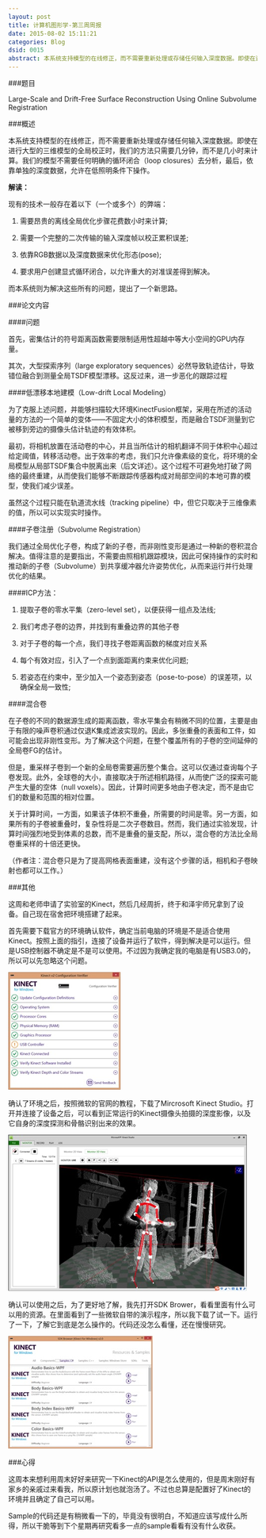 ```yaml
---
layout: post
title: 计算机图形学-第三周周报
date: 2015-08-02 15:11:21
categories: Blog
dsid: 0015
abstract: 本系统支持模型的在线修正，而不需要重新处理或存储任何输入深度数据。即使在进行大型的三维模型的全局校正时，我们的方法只需要几分钟，而不是几小时来计算。我们的模型不需要任何明确的循环闭合（loop closures）去分析，最后，依靠单独的深度数据，允许在低照明条件下操作。
---
```


###题目

Large-Scale and Drift-Free Surface Reconstruction Using Online Subvolume Registration

###概述

本系统支持模型的在线修正，而不需要重新处理或存储任何输入深度数据。即使在进行大型的三维模型的全局校正时，我们的方法只需要几分钟，而不是几小时来计算。我们的模型不需要任何明确的循环闭合（loop closures）去分析，最后，依靠单独的深度数据，允许在低照明条件下操作。

**解读：**

现有的技术一般存在着以下（一个或多个）的弊端：

1. 需要昂贵的离线全局优化步骤花费数小时来计算;

2. 需要一个完整的二次传输的输入深度帧以校正累积误差;

3. 依靠RGB数据以及深度数据来优化形态(pose);

4. 要求用户创建显式循环闭合，以允许重大的对准误差得到解决。

而本系统则为解决这些所有的问题，提出了一个新思路。

###论文内容

####问题

首先，密集估计的符号距离函数需要限制适用性超越中等大小空间的GPU内存量。

其次，大型探索序列（large exploratory sequences）必然导致轨迹估计，导致错位融合到测量全局TSDF模型漂移。这反过来，进一步恶化的跟踪过程

####低漂移本地建模（Low-drift Local Modeling）

为了克服上述问题，并能够扫描较大环境KinectFusion框架，采用在所述的活动量的方法的一个简单的变体——不固定大小的体积模型，而是融合TSDF测量到它被移到旁边的摄像头估计轨迹的有效体积。

最初，将相机放置在活动卷的中心，并且当所估计的相机翻译不同于体积中心超过给定阈值，转移活动卷。出于效率的考虑，我们只允许像素级的变化，将环境的全局模型从局部TSDF集合中脱离出来（后文详述）。这个过程不可避免地打破了网络的最终重建，从而使我们能够不断跟踪传感器构成对局部空间的本地可靠的模型，使我们减少误差。

虽然这个过程只能在轨道流水线（tracking pipeline）中，但它只取决于三维像素的值，所以可以实现实时操作。

####子卷注册（Subvolume Registration）

我们通过全局优化子卷，构成了新的子卷，而非刚性变形是通过一种新的卷积混合解决。值得注意的是要指出，不需要由照相机跟踪模块，因此可保持操作的实时和推动新的子卷（Subvolume）到共享缓冲器允许姿势优化，从而来运行并行处理优化的结果。

####ICP方法：

1. 提取子卷的零水平集（zero-level set），以便获得一组点及法线;

2. 我们考虑子卷的边界，并找到有重叠边界的其他子卷

3. 对于子卷的每一个点，我们寻找子卷距离函数的梯度对应关系

4. 每个有效对应，引入了一个点到面距离约束来优化问题;

5. 若姿态在约束中，至少加入一个姿态到姿态（pose-to-pose）的误差项，以确保全局一致性;

####混合卷

在子卷的不同的数据源生成的距离函数，零水平集会有稍微不同的位置，主要是由于有限的噪声卷积通过仅退K集成滤波实现的。因此，多张重叠的表面和工件，如可能会出现非刚性变形。为了解决这个问题，在整个覆盖所有的子卷的空间延伸的全局卷FG的估计。

但是，重采样子卷到一个新的全局卷需要遍历整个集合。这可以仅通过查询每个子卷发现。此外，全球卷的大小，直接取决于所述相机路径，从而使广泛的探索可能产生大量的空体（null voxels）。因此，计算时间更多地由子卷决定，而不是由它们的数量和范围的相对位置。

关于计算时间，一方面，如果该子体积不重叠，所需要的时间是零。另一方面，如果所有的子卷被重叠时，复杂性将是二次子卷数目。然而，我们通过实验发现，计算时间强烈地受到体素的总数，而不是重叠的量支配，所以，混合卷的方法比全局卷重采样的十倍还更快。

（作者注：混合卷只是为了提高网格表面重建，没有这个步骤的话，相机和子卷映射也都可以工作。）

###其他

这周和老师申请了实验室的Kinect，然后几经周折，终于和泽宇师兄拿到了设备。自己现在宿舍把环境搭建了起来。

首先需要下载官方的环境确认软件，确定当前电脑的环境是不是适合使用Kinect。按照上面的指引，连接了设备并运行了软件，得到解决是可以运行。但是USB控制器不确定是不是可以使用。不过因为我确定我的电脑是有USB3.0的，所以可以先忽略这个问题。

![week3-1](/photo/week3/pic1.jpg)

确认了环境之后，按照微软的官网的教程，下载了Mircrosoft Kinect Studio。打开并连接了设备之后，可以看到正常运行的Kinect摄像头拍摄的深度影像，以及它自身的深度探测和骨骼识别出来的效果。

![week3-2](/photo/week3/pic2.jpg)

确认可以使用之后，为了更好地了解，我先打开SDK Brower，看看里面有什么可以用的资源。在里面看到了一些微软自带的演示程序，所以我下载了试一下。运行了一下，了解它到底是怎么操作的。代码还没怎么看懂，还在慢慢研究。

![week3-3](/photo/week3/pic3.jpg)

###心得

这周本来想利用周末好好来研究一下Kinect的API是怎么使用的，但是周末刚好有家乡的亲戚过来看我，所以原计划也就泡汤了。不过也总算是配置好了Kinect的环境并且确定了自己可以用。

Sample的代码还是有稍微看一下的，毕竟没有很明白，不知道应该写成什么所得，所以干脆等到下个星期再研究看多一点的sample看看有没有什么收获。
